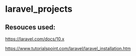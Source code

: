 # laravel_projects

<h2>Resouces used:</h2>

https://laravel.com/docs/10.x

https://www.tutorialspoint.com/laravel/laravel_installation.htm

